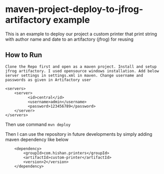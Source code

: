 # maven-project-deploy-to-jfrog-artifactory example


This is an example to deploy our project a custom printer that print string with author name and date to an artifactory (jfrog) for reusing

## How to Run
``Clone the Repo first and open as a maven project. Install and setup jfrog artifactory. I used opensource windows installation. Add below server settings in settings.xml in maven. Change username and passwords as given in Artifactory user``

    <servers>
    	<server>
    		  <id>central</id>
    		  <username>admin</username>
    		  <password>123456789</password>
    	</server>
    </servers>

Then use command ``mvn deploy``

Then I can use the repository in future developments by simply adding maven dependency like below

        <dependency>
            <groupId>com.hishan.printers</groupId>
            <artifactId>custom-printer</artifactId>
            <version>2</version>
        </dependency>